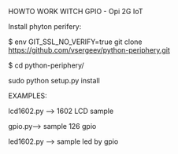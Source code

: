 HOWTO WORK WITCH GPIO - Opi 2G IoT



Install phyton perifery:

$ env GIT_SSL_NO_VERIFY=true git clone https://github.com/vsergeev/python-periphery.git

$ cd python-periphery/

sudo python setup.py install



EXAMPLES:

lcd1602.py --> 1602 LCD sample

gpio.py--> sample 126 gpio

led1602.py --> sample led by gpio
